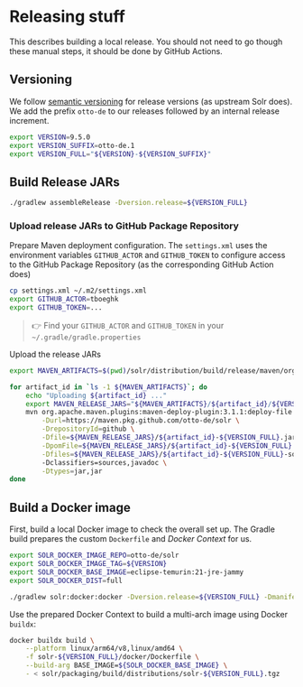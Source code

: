 # Releasing stuff

This describes building a local release. You should not need to go
though these manual steps, it should be done by GitHub Actions.

## Versioning

We follow [semantic versioning](https://semver.org/) for release versions
(as upstream Solr does). We add the prefix `otto-de` to our releases followed
by an internal release increment.

```bash
export VERSION=9.5.0
export VERSION_SUFFIX=otto-de.1
export VERSION_FULL="${VERSION}-${VERSION_SUFFIX}"
```

## Build Release JARs

```bash
./gradlew assembleRelease -Dversion.release=${VERSION_FULL}
```

### Upload release JARs to GitHub Package Repository

Prepare Maven deployment configuration. The `settings.xml` uses the
environment variables `GITHUB_ACTOR` and `GITHUB_TOKEN` to configure
access to the GitHub Package Repository (as the corresponding GitHub 
Action does)

```bash
cp settings.xml ~/.m2/settings.xml
export GITHUB_ACTOR=tboeghk
export GITHUB_TOKEN=...
```

> 👉 Find your `GITHUB_ACTOR` and `GITHUB_TOKEN` in your `~/.gradle/gradle.properties`

Upload the release JARs

```bash
export MAVEN_ARTIFACTS=$(pwd)/solr/distribution/build/release/maven/org/apache/solr

for artifact_id in `ls -1 ${MAVEN_ARTIFACTS}`; do
    echo "Uploading ${artifact_id} ..."
    export MAVEN_RELEASE_JARS="${MAVEN_ARTIFACTS}/${artifact_id}/${VERSION_FULL}"
    mvn org.apache.maven.plugins:maven-deploy-plugin:3.1.1:deploy-file \
        -Durl=https://maven.pkg.github.com/otto-de/solr \
        -DrepositoryId=github \
        -Dfile=${MAVEN_RELEASE_JARS}/${artifact_id}-${VERSION_FULL}.jar \
        -DpomFile=${MAVEN_RELEASE_JARS}/${artifact_id}-${VERSION_FULL}.pom \
        -Dfiles=${MAVEN_RELEASE_JARS}/${artifact_id}-${VERSION_FULL}-sources.jar,${MAVEN_RELEASE_JARS}/${artifact_id}-${VERSION_FULL}-javadoc.jar \cat
        -Dclassifiers=sources,javadoc \
        -Dtypes=jar,jar
done
```

## Build a Docker image

First, build a local Docker image to check the overall set up. The Gradle build
prepares the custom `Dockerfile` and _Docker Context_ for us.

```bash
export SOLR_DOCKER_IMAGE_REPO=otto-de/solr
export SOLR_DOCKER_IMAGE_TAG=${VERSION}
export SOLR_DOCKER_BASE_IMAGE=eclipse-temurin:21-jre-jammy
export SOLR_DOCKER_DIST=full

./gradlew solr:docker:docker -Dversion.release=${VERSION_FULL} -Dmanifest.username=${GITHUB_ACTOR}
```

Use the prepared Docker Context to build a multi-arch image using Docker `buildx`:

```bash
docker buildx build \
    --platform linux/arm64/v8,linux/amd64 \
    -f solr-${VERSION_FULL}/docker/Dockerfile \
    --build-arg BASE_IMAGE=${SOLR_DOCKER_BASE_IMAGE} \
    - < solr/packaging/build/distributions/solr-${VERSION_FULL}.tgz
```

